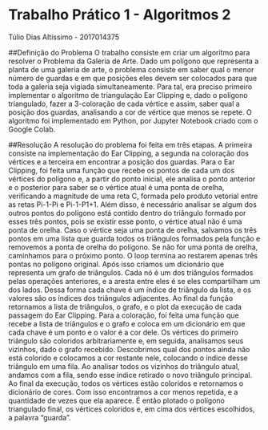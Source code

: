 # Trabalho Prático 1 - Algoritmos 2
Túlio Dias Altíssimo - 2017014375


##Definição do Problema
O trabalho consiste em criar um algoritmo para resolver o Problema da Galeria de Arte. Dado um polígono que representa a planta de uma galeria de arte, o problema consiste em saber qual o menor número de guardas e em que posições eles devem ser colocados para que toda a galeria seja vigiada simultaneamente. Para tal, era preciso primeiro implementar o algoritmo de triangulação Ear Clipping e, dado o polígono triangulado, fazer a 3-coloração de cada vértice e assim, saber qual a posição dos guardas, analisando a cor de vértice que menos se repete. O algoritmo foi implementado em Python, por Jupyter Notebook criado com o Google Colab.


##Resolução
A resolução do problema foi feita em três etapas. A primeira consiste na implementação do Ear Clipping, a segunda na coloração dos vértices e a terceira em encontrar a posição dos guardas.
Para o Ear Clipping, foi feita uma função que recebe os pontos de cada um dos vértices do polígono e, a partir do ponto inicial, ele analisa o ponto anterior e o posterior para saber se o vértice atual é uma ponta de orelha, verificando a magnitude de uma reta C, formada pelo produto vetorial entre as retas Pi-1-Pi e Pi-1-P1+1. Além disso, é necessário analisar se algum dos outros pontos do polígono está contido dentro do triângulo formado por esses três pontos, pois se existir esse ponto, o vértice atual não é uma ponta de orelha. Caso o vértice seja uma ponta de orelha, salvamos os três pontos em uma lista que guarda todos os triângulos formados pela função e removemos a ponta de orelha do polígono. Se não for uma ponta de orelha, caminhamos para o próximo ponto. O loop termina ao restarem apenas três pontas no polígono original. Após isso criamos um dicionário que representa um grafo de triângulos. Cada nó é um dos triângulos formados pelas operações anteriores, e a aresta entre eles é se eles compartilham um dos lados. Dessa forma cada chave é um índice de triângulo da lista, e os valores são os índices dos triângulos adjacentes. Ao final da função retornamos a lista de triângulos, o grafo, e o plot da execução de cada passagem do Ear Clipping.
Para a coloração, foi feita uma função que recebe a lista de triângulos e o grafo e coloca em um dicionário em que cada chave é um ponto e o valor é a cor dele. Os vértices do primeiro triângulo são coloridos arbitrariamente e, em seguida, analisamos seus vizinhos, dado o grafo recebido. Descobrimos qual dos pontos ainda não está colorido e colocamos a cor restante nele, colocando o índice desse triângulo em uma fila. Ao analisar todos os vizinhos do triângulo atual, andamos com a fila, sendo esse índice retirado o novo triângulo principal. Ao final da execução, todos os vértices estão coloridos e retornamos o dicionário de cores.
Com isso encontramos a cor menos repetida, e a quantidade de vezes que ela aparece. É então plotado o polígono triangulado final, os vértices coloridos e, em cima dos vértices escolhidos, a palavra “guarda”.
